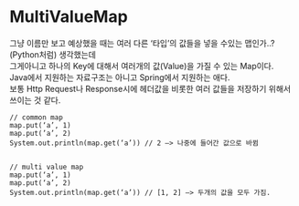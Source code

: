 # MultiValueMap

그냥 이름만 보고 예상했을 때는 여러 다른 ‘타입’의 값들을 넣을 수있는 맵인가..?(Python처럼) 생각했는데   
그게아니고 하나의 Key에 대해서 여러개의 값(Value)을 가질 수 있는 Map이다.    
Java에서 지원하는 자료구조는 아니고 Spring에서 지원하는 애다.   
보통 Http Request나 Response시에 헤더값을 비롯한 여러 값들을 저장하기 위해서 쓰이는 것 같다.   

```
// common map
map.put(‘a’, 1)
map.put(’a’, 2) 
System.out.println(map.get(‘a’)) // 2 —> 나중에 들어간 값으로 바뀜


// multi value map
map.put(‘a’, 1)
map.put(‘a’, 2)
System.out.println(map.get(‘a’)) // [1, 2] —> 두개의 값을 모두 가짐.
```
